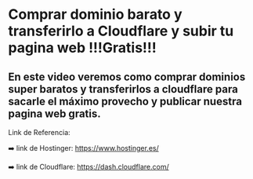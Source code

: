 # Comprar dominio barato y transferirlo a Cloudflare y subir tu pagina web  !!!Gratis!!!
## En este video veremos como comprar dominios super baratos  y transferirlos  a cloudflare para sacarle el máximo provecho y publicar nuestra pagina web gratis.

Link de Referencia:


➡️ link de Hostinger: https://www.hostinger.es/

➡️ link de Cloudflare: https://dash.cloudflare.com/